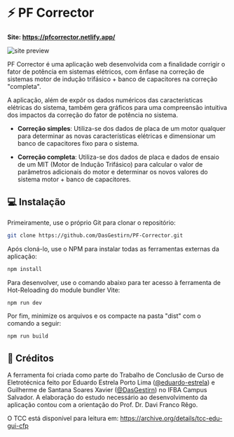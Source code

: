 # :zap: PF Corrector

**Site: https://pfcorrector.netlify.app/**

![site preview](https://i.imgur.com/uyMGYOa.pngf)

PF Corrector é uma aplicação web desenvolvida com a finalidade corrigir o fator de potência em sistemas elétricos, com ênfase na correção de sistemas motor de indução trifásico + banco de capacitores na correção "completa".

A aplicação, além de expôr os dados numéricos das características elétricas do sistema, também gera gráficos para uma compreensão intuitiva dos impactos da correção do fator de potência no sistema.

- **Correção simples**: Utiliza-se dos dados de placa de um motor qualquer para determinar as novas características elétricas e dimensionar um banco de capacitores fixo para o sistema.

- **Correção completa**: Utiliza-se dos dados de placa e dados de ensaio de um MIT (Motor de Indução Trifásico) para calcular o valor de parâmetros adicionais do motor e determinar os novos valores do sistema motor + banco de capacitores.

## :computer: Instalação

Primeiramente, use o próprio Git para clonar o repositório:

```bash
git clone https://github.com/DasGestirn/PF-Corrector.git
```

Após cloná-lo, use o NPM para instalar todas as ferramentas externas da aplicação:

```bash
npm install
```

Para desenvolver, use o comando abaixo para ter acesso à ferramenta de Hot-Reloading do module bundler Vite:

```bash
npm run dev
```

Por fim, minimize os arquivos e os compacte na pasta "dist" com o comando a seguir:

```bash
npm run build
```

## :pencil: Créditos

A ferramenta foi criada como parte do Trabalho de Conclusão de Curso de Eletrotécnica feito por Eduardo Estrela Porto Lima ([@eduardo-estrela](https://github.com/eduardo-estrela)) e Guilherme de Santana Soares Xavier ([@DasGestirn](https://github.com/DasGestirn)) no IFBA Campus Salvador. A elaboração do estudo necessário ao desenvolvimento da aplicação contou com a orientação do Prof. Dr. Davi Franco Rêgo.

O TCC está disponível para leitura em: https://archive.org/details/tcc-edu-gui-cfp
